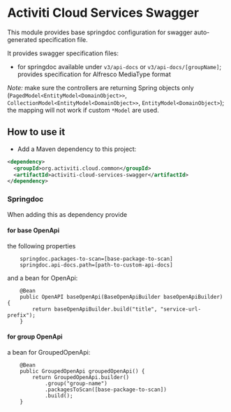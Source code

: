# Activiti Cloud Services Swagger

This module provides base springdoc configuration for swagger auto-generated specification file.

It provides swagger specification files:

- for springdoc available under `v3/api-docs` or `v3/api-docs/[groupName]`;
  provides specification for Alfresco MediaType format

_Note:_ make sure the controllers are returning Spring objects only (`PagedModel<EntityModel<DomainObject>>`,
`CollectionModel<EntityModel<DomainObject>>`, `EntityModel<DomainObject>`); the mapping will not work if custom `*Model`
are used.

## How to use it

- Add a Maven dependency to this project:

```xml
<dependency>
  <groupId>org.activiti.cloud.common</groupId>
  <artifactId>activiti-cloud-services-swagger</artifactId>
</dependency>
```

### Springdoc

When adding this as dependency provide

#### for base OpenApi

the following properties

```
    springdoc.packages-to-scan=[base-package-to-scan]
    springdoc.api-docs.path=[path-to-custom-api-docs]
```

and a bean for OpenApi:

```
    @Bean
    public OpenAPI baseOpenApi(BaseOpenApiBuilder baseOpenApiBuilder) {
        return baseOpenApiBuilder.build("title", "service-url-prefix");
    }
```

#### for group OpenApi

a bean for GroupedOpenApi:

```
    @Bean
    public GroupedOpenApi groupedOpenApi() {
        return GroupedOpenApi.builder()
            .group("group-name")
            .packagesToScan([base-package-to-scan])
            .build();
    }
```
